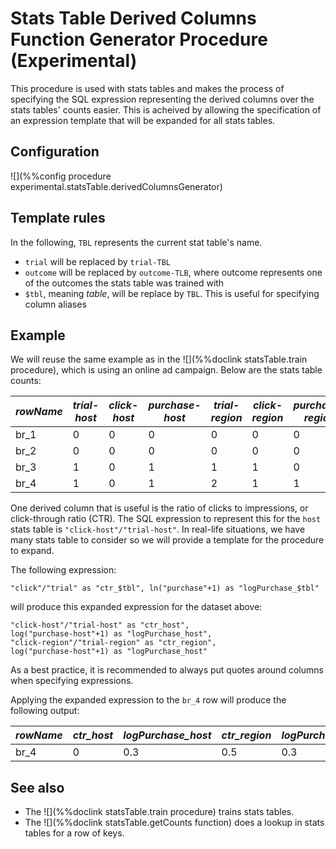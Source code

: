 # Stats Table Derived Columns Function Generator Procedure (Experimental)

This procedure is used with stats tables and makes the process of 
specifying the SQL expression
representing the derived columns over the stats tables' counts easier.
This is acheived by allowing the specification of an expression template
that will be expanded for all stats tables.

## Configuration

![](%%config procedure experimental.statsTable.derivedColumnsGenerator)

## Template rules

In the following, `TBL` represents the current stat table's name.

- `trial` will be replaced by `trial-TBL`
- `outcome` will be replaced by `outcome-TLB`, where outcome represents one of the outcomes the stats table was trained with
- `$tbl`, meaning *table*, will be replace by `TBL`. This is useful for specifying column aliases

## Example

We will reuse the same example as in the ![](%%doclink statsTable.train procedure), which 
is using an online ad campaign. Below are the stats table counts:

|  *rowName*   |  *trial-host*  |  *click-host* | *purchase-host* | *trial-region*  | *click-region* | *purchase-region* |
|----------|---|---|---|---|---|---|
| br_1     | 0  | 0 | 0 | 0 | 0 | 0 |
| br_2     | 0  | 0 | 0 | 0 | 0 | 0 |
| br_3     | 1  | 0 | 1 | 1 | 1 | 0 |
| br_4     | 1  | 0 | 1 | 2 | 1 | 1 |

One derived column that is useful is the ratio of clicks to impressions, or click-through ratio (CTR).
The SQL expression to represent this for the `host` stats table is `"click-host"/"trial-host"`. In real-life
situations, we have many stats table to consider so we will provide a template for the procedure to expand.

The following expression:

```
"click"/"trial" as "ctr_$tbl", ln("purchase"+1) as "logPurchase_$tbl"
```

will produce this expanded expression for the dataset above:

```
"click-host"/"trial-host" as "ctr_host", 
log("purchase-host"+1) as "logPurchase_host", 
"click-region"/"trial-region" as "ctr_region",
log("purchase-host"+1) as "logPurchase_host"
```

As a best practice, it is recommended to always put quotes around columns when specifying expressions.

Applying the expanded expression to the `br_4` row will produce the following output:

| *rowName* | *ctr_host* | *logPurchase_host* | *ctr_region* | *logPurchase_region* |
|-----------|------------|--------------------|--------------|--------------------|
| br_4 | 0 | 0.3 | 0.5 | 0.3 |


## See also
* The ![](%%doclink statsTable.train procedure) trains stats tables.
* The ![](%%doclink statsTable.getCounts function) does a lookup in stats tables for a row of keys.

